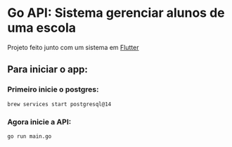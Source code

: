# Go API: Sistema gerenciar alunos de uma escola

Projeto feito junto com um sistema em [Flutter](https://github.com/gabriel-amat/flutter_school?tab=readme-ov-file)

## Para iniciar o app:
### Primeiro inicie o postgres:
```
brew services start postgresql@14
```
### Agora inicie a API:
```
go run main.go
```
